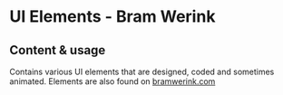 # UI Elements - Bram Werink
## Content & usage
Contains various UI elements that are designed, coded and sometimes animated.
Elements are also found on [bramwerink.com](https://bramwerink.com)


